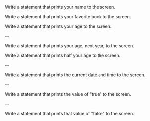 Write a statement that prints your name to the screen.

Write a statement that prints your favorite book to the screen.

Write a statement that prints your age to the screen.

--

Write a statement that prints your age, next year, to the screen.

Write a statement that prints half your age to the screen.

--

Write a statement that prints the current date and time to the screen.

--

Write a statement that prints the value of "true" to the screen.

--

Write a statement that prints that value of "false" to the screen.
